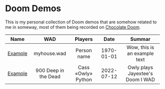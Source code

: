 # Doom Demos

This is my personal collection of Doom demos that are somehow related to me in someway, most of them being recorded on [Chocolate Doom](https://www.chocolate-doom.org).

| Name  | WAD | Players | Date | Summar |
| ------------- |:-------------:|:-------------:|:-------------:|:-------------:|
| [Example](/example)      | myhouse.wad     | Person name     | 1970-01-01     | Wow, this is an example text     |
| [Example](/900deep)      | 900 Deep in the Dead     | Cass «Owly» Python     | 2022-07-12     | Owly plays Jayextee's Doom I WAD     |
